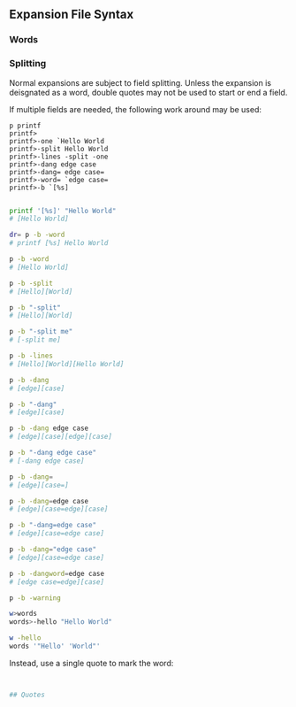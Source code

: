 

## Expansion File Syntax

### Words

### Splitting

Normal expansions are subject to field splitting.  Unless the expansion is deisgnated as a word, double quotes may not be used to start or end a field.

If multiple fields are needed, the following work around may be used:

```
p printf
printf>
printf>-one `Hello World
printf>-split Hello World
printf>-lines -split -one
printf>-dang edge case
printf>-dang= edge case=
printf>-word= `edge case=
printf>-b `[%s]
```

```sh

printf '[%s]' "Hello World"
# [Hello World]

dr= p -b -word
# printf [%s] Hello World

p -b -word
# [Hello World]

p -b -split
# [Hello][World]

p -b "-split"
# [Hello][World]

p -b "-split me"
# [-split me]

p -b -lines
# [Hello][World][Hello World]

p -b -dang
# [edge][case]

p -b "-dang"
# [edge][case]

p -b -dang edge case
# [edge][case][edge][case]

p -b "-dang edge case"
# [-dang edge case]

p -b -dang=
# [edge][case=]

p -b -dang=edge case
# [edge][case=edge][case]

p -b "-dang=edge case"
# [edge][case=edge case]

p -b -dang="edge case"
# [edge][case=edge case]

p -b -dangword=edge case
# [edge case=edge][case]

p -b -warning

```



```sh
w>words
words>-hello "Hello World"

w -hello
words '"Hello' 'World"'
```

Instead, use a single quote to mark the word:
```sh


## Quotes

